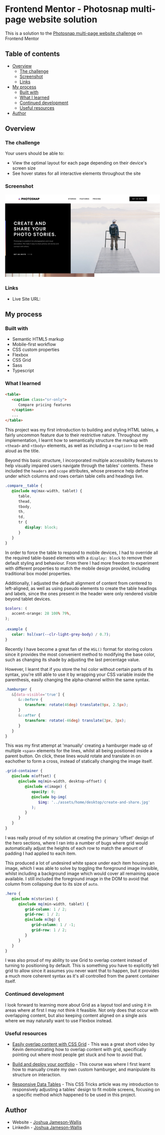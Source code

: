 # Frontend Mentor - Photosnap multi-page website solution

This is a solution to the [Photosnap multi-page website challenge](https://www.frontendmentor.io/challenges/photosnap-multipage-website-nMDSrNmNW) on Frontend Mentor

## Table of contents

-  [Overview](#overview)
   -  [The challenge](#the-challenge)
   -  [Screenshot](#screenshot)
   -  [Links](#links)
-  [My process](#my-process)
   -  [Built with](#built-with)
   -  [What I learned](#what-i-learned)
   -  [Continued development](#continued-development)
   -  [Useful resources](#useful-resources)
-  [Author](#author)

## Overview

### The challenge

Your users should be able to:

-  View the optimal layout for each page depending on their device's screen size
-  See hover states for all interactive elements throughout the site

### Screenshot

![](./screenshot.png)

### Links

-  Live Site URL:

## My process

### Built with

-  Semantic HTML5 markup
-  Mobile-first workflow
-  CSS custom properties
-  Flexbox
-  CSS Grid
-  Sass
-  Typescript

### What I learned

```html
<table>
   <caption class="sr-only">
      Compare pricing features
   </caption>
   ...
</table>
```

This project was my first introduction to building and styling HTML tables, a fairly uncommon feature due to their restrictive nature. Throughout my implementation, I learnt how to semantically structure the markup with `<thead>` and `<tbody>` elements, as well as including a `<caption>` to be read aloud as the title.

Beyond this basic structure, I incorporated multiple accessibility features to help visually impaired users navigate through the tables' contents. These included the `headers` and `scope` attributes, whose presence help define under which columns and rows certain table cells and headings live.

```scss
.compare__table {
   @include mq(max-width, tablet) {
      table,
      thead,
      tbody,
      th,
      td,
      tr {
         display: block;
      }
   }
}
```

In order to force the table to respond to mobile devices, I had to override all the required table-based elements with a `display: block` to remove their default styling and behaviour. From there I had more freedom to experiment with different properties to match the mobile design provided, including traditional box model properties.

Additionally, I adjusted the default alignment of content from centered to left-aligned, as well as using pseudo elements to create the table headings and labels, since the ones present in the header were only rendered visible beyond tablet devices.

```scss
$colors: (
   accent-orange: 28 100% 79%,
);

.example {
   color: hsl(var(--clr-light-grey-body) / 0.7);
}
```

Recently I have become a great fan of the `HSL()` format for storing colors since it provides the most convenient method to modifying the base color, such as changing its shade by adjusting the last percentage value.

However, I learnt that if you store the hsl color without certain parts of its syntax, you're still able to use it by wrapping your CSS variable inside the parenthesis, easily changing the alpha-channel within the same syntax.

```scss
.hamburger {
   &[data-visible='true'] {
      &::before {
         transform: rotate(46deg) translate(9px, 2.5px);
      }
      &::after {
         transform: rotate(-46deg) translate(3px, 3px);
      }
   }
}
```

This was my first attempt at 'manually' creating a hamburger made up of multiple `<span>` elements for the lines, whilst all being positioned inside a parent button. On click, these lines would rotate and translate in on eachother to form a cross, instead of statically changing the image itself.

```scss
.grid-container {
   @include m(offset) {
      @include mq(min-width, desktop-offset) {
         @include e(image) {
            opacity: 0;
            @include bg-img(
               $img: '../assets/home/desktop/create-and-share.jpg'
            );
         }
      }
   }
}
```

I was really proud of my solution at creating the primary 'offset' design of the hero sections, where I ran into a number of bugs where grid would automatically adjust the heights of each row to match the amount of padding I had applied to each item.

This produced a lot of undesired white space under each item housing an image, which I was able to solve by toggling the foreground image invisible, whilst including a background image which would cover all remaining space available. I still included the foreground image in the DOM to avoid that column from collapsing due to its size of `auto`.

```scss
.hero {
   @include m(stories) {
      @include mq(min-width, tablet) {
         grid-column: 1 / 2;
         grid-row: 1 / 2;
         @include m(bg) {
            grid-column: 1 / -1;
            grid-row: 1 / 2;
         }
      }
   }
}
```

I was also proud of my ability to use Grid to overlap content instead of turning to positioning by default. This is something you have to explicitly tell grid to allow since it assumes you never want that to happen, but it provides a much more coherent syntax as it's all controlled from the parent container itself.

### Continued development

I look forward to learning more about Grid as a layout tool and using it in areas where at first I may not think it feasible. Not only does that occur with overlapping content, but also keeping content aligned on a single axis where we may naturally want to use Flexbox instead.

### Useful resources

-  [Easily overlap content with CSS Grid](https://www.youtube.com/watch?v=HFG3BKOqOlE&ab_channel=KevinPowell) - This was a great short video by Kevin demonstrating how to overlap content with grid, specifically pointing out where most people get stuck and how to avoid that.

-  [Build and deploy your portfolio](https://scrimba.com/learn/portfolio) - This course was where I first learnt how to manually create my own custom hamburger, and manipulate its structure on interaction.

-  [Responsive Data Tables](https://css-tricks.com/responsive-data-tables/) - This CSS Tricks article was my introduction to responsively adjusting a tables' design to fit mobile screens, focusing on a specific method which happened to be used in this project.

## Author

-  Website - [Joshua Jameson-Wallis](https://joshuajamesonwallis.com)
-  Linkedin - [Joshua Jameson-Wallis](https://www.linkedin.com/in/joshua-jameson-wallis/)

